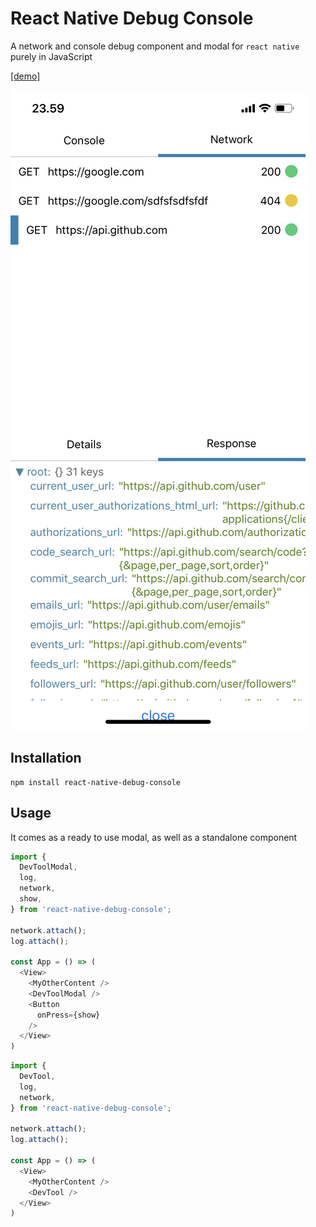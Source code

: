 # React Native Debug Console

A network and console debug component and modal for `react native` purely in JavaScript

[[demo]](https://expo.io/@mortenolsen/demo)

![screen](docs/assets/screen1.png)

## Installation

```
npm install react-native-debug-console
```

## Usage

It comes as a ready to use modal, as well as a standalone component

```javascript
import {
  DevToolModal,
  log,
  network,
  show,
} from 'react-native-debug-console';

network.attach();
log.attach();

const App = () => (
  <View>
    <MyOtherContent />
    <DevToolModal />
    <Button
      onPress={show}
    />
  </View>
)
```

```javascript
import {
  DevTool,
  log,
  network,
} from 'react-native-debug-console';

network.attach();
log.attach();

const App = () => (
  <View>
    <MyOtherContent />
    <DevTool />
  </View>
)
```